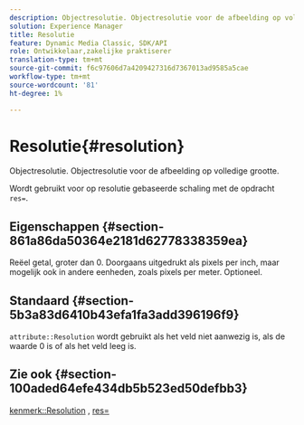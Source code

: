 ```yaml
---
description: Objectresolutie. Objectresolutie voor de afbeelding op volledige grootte.
solution: Experience Manager
title: Resolutie
feature: Dynamic Media Classic, SDK/API
role: Ontwikkelaar,zakelijke praktiserer
translation-type: tm+mt
source-git-commit: f6c97606d7a4209427316d7367013ad9585a5cae
workflow-type: tm+mt
source-wordcount: '81'
ht-degree: 1%

---
```



# Resolutie{#resolution}

Objectresolutie. Objectresolutie voor de afbeelding op volledige grootte.

Wordt gebruikt voor op resolutie gebaseerde schaling met de opdracht `res=`.

## Eigenschappen {#section-861a86da50364e2181d62778338359ea}

Reëel getal, groter dan 0. Doorgaans uitgedrukt als pixels per inch, maar mogelijk ook in andere eenheden, zoals pixels per meter. Optioneel.

## Standaard {#section-5b3a83d6410b43efa1fa3add396196f9}

`attribute::Resolution` wordt gebruikt als het veld niet aanwezig is, als de waarde 0 is of als het veld leeg is.

## Zie ook {#section-100aded64efe434db5b523ed50defbb3}

[kenmerk::Resolution](../../../../../../is-api/image-catalog/image-serving-api-ref/c-image-catalog-reference/c-attributes-reference/r-resolution.md#reference-2c066a2cc9b04b4ea0c8ae9476e853b4) ,  [res=](../../../../../../is-api/http-ref/image-serving-api-ref/c-http-protocol-reference/c-command-reference/r-res.md#reference-3d6fe416801148dea0f786f2b5169e55)
